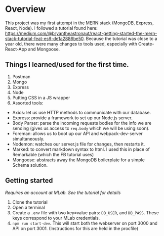 # Overview
This project was my first attempt in the MERN stack (MongoDB, Express, React, Node).  I followed a tutorial found here: https://medium.com/@bryantheastronaut/react-getting-started-the-mern-stack-tutorial-feat-es6-de1a2886be50.  Because the tutorial was close to a year old, there were many changes to tools used, especially with Create-React-App and Mongoose.

## Things I learned/used for the first time.
1. Postman
2. Mongo
3. Express
4. Node
5. Putting CSS in a JS wrapper
6. Assorted tools:
  * Axios: let us use HTTP methods to communicate with our database.
  * Express: provide a framework to set up our Node.js server.
  * Body Parser: parse the incoming requests bodies for the info we are sending (gives us access to `req.body` which we will be using soon).
  * Foreman: allows us to boot up our API and webpack-dev-server simultaneously.
  * Nodemon: watches our server.js file for changes, then restarts it.
  * Marked: to convert markdown syntax to html. I used this in place of Remarkable (which the FB tutorial uses)
  * Mongoose: abstracts away the MongoDB boilerplate for a simple Schema solution.

## Getting started
_Requires an account at MLab.  See the tutorial for details_
1. Clone the tutorial
2. Open a terminal
3. Create a `.env` file with two key=value pairs: `DB_USER`, and `DB_PASS`.  These keys correspond to your MLab credentials.
4. `npm run start-dev`.  This will start both the webserver on port 3000 and API on port 3001.  (Instructions for this are held in the procfile)
